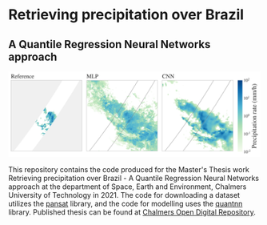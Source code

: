 # Retrieving precipitation over Brazil 
## A Quantile Regression Neural Networks approach
<p float="left">
<img src="plots/examples/ex_preds.png" width="800">
</p>

This repository contains the code produced for the Master's Thesis work Retrieving precipitation over Brazil - A Quantile Regression Neural Networks approach at the department of Space, Earth and Environment, Chalmers University of Technology in 2021. The code for downloading a dataset utilizes the [pansat](https://github.com/SEE-GEO/pansat) library, and the code for modelling uses the [quantnn](https://github.com/simonpf/quantnn) library. Published thesis can be found at [Chalmers Open Digital Repository](https://odr.chalmers.se/handle/20.500.12380/304390).
